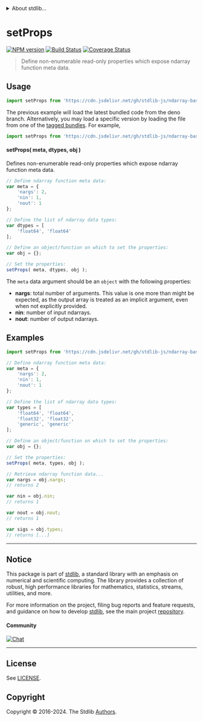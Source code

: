 <!--

@license Apache-2.0

Copyright (c) 2021 The Stdlib Authors.

Licensed under the Apache License, Version 2.0 (the "License");
you may not use this file except in compliance with the License.
You may obtain a copy of the License at

   http://www.apache.org/licenses/LICENSE-2.0

Unless required by applicable law or agreed to in writing, software
distributed under the License is distributed on an "AS IS" BASIS,
WITHOUT WARRANTIES OR CONDITIONS OF ANY KIND, either express or implied.
See the License for the specific language governing permissions and
limitations under the License.

-->


<details>
  <summary>
    About stdlib...
  </summary>
  <p>We believe in a future in which the web is a preferred environment for numerical computation. To help realize this future, we've built stdlib. stdlib is a standard library, with an emphasis on numerical and scientific computation, written in JavaScript (and C) for execution in browsers and in Node.js.</p>
  <p>The library is fully decomposable, being architected in such a way that you can swap out and mix and match APIs and functionality to cater to your exact preferences and use cases.</p>
  <p>When you use stdlib, you can be absolutely certain that you are using the most thorough, rigorous, well-written, studied, documented, tested, measured, and high-quality code out there.</p>
  <p>To join us in bringing numerical computing to the web, get started by checking us out on <a href="https://github.com/stdlib-js/stdlib">GitHub</a>, and please consider <a href="https://opencollective.com/stdlib">financially supporting stdlib</a>. We greatly appreciate your continued support!</p>
</details>

# setProps

[![NPM version][npm-image]][npm-url] [![Build Status][test-image]][test-url] [![Coverage Status][coverage-image]][coverage-url] <!-- [![dependencies][dependencies-image]][dependencies-url] -->

> Define non-enumerable read-only properties which expose ndarray function meta data.

<!-- Section to include introductory text. Make sure to keep an empty line after the intro `section` element and another before the `/section` close. -->

<section class="intro">

</section>

<!-- /.intro -->

<!-- Package usage documentation. -->



<section class="usage">

## Usage

```javascript
import setProps from 'https://cdn.jsdelivr.net/gh/stdlib-js/ndarray-base-meta-data-props@deno/mod.js';
```
The previous example will load the latest bundled code from the deno branch. Alternatively, you may load a specific version by loading the file from one of the [tagged bundles](https://github.com/stdlib-js/ndarray-base-meta-data-props/tags). For example,

```javascript
import setProps from 'https://cdn.jsdelivr.net/gh/stdlib-js/ndarray-base-meta-data-props@v0.2.0-deno/mod.js';
```

#### setProps( meta, dtypes, obj )

Defines non-enumerable read-only properties which expose ndarray function meta data.

<!-- eslint-disable array-element-newline -->

```javascript
// Define ndarray function meta data:
var meta = {
    'nargs': 2,
    'nin': 1,
    'nout': 1
};

// Define the list of ndarray data types:
var dtypes = [
    'float64', 'float64'
];

// Define an object/function on which to set the properties:
var obj = {};

// Set the properties:
setProps( meta, dtypes, obj );
```

The `meta` data argument should be an `object` with the following properties:

-   **nargs**: total number of arguments. This value is one more than might be expected, as the output array is treated as an implicit argument, even when not explicitly provided.
-   **nin**: number of input ndarrays.
-   **nout**: number of output ndarrays.

</section>

<!-- /.usage -->

<!-- Package usage notes. Make sure to keep an empty line after the `section` element and another before the `/section` close. -->

<section class="notes">

</section>

<!-- /.notes -->

<!-- Package usage examples. -->

<section class="examples">

## Examples

<!-- eslint-disable array-element-newline -->

<!-- eslint no-undef: "error" -->

```javascript
import setProps from 'https://cdn.jsdelivr.net/gh/stdlib-js/ndarray-base-meta-data-props@deno/mod.js';

// Define ndarray function meta data:
var meta = {
    'nargs': 2,
    'nin': 1,
    'nout': 1
};

// Define the list of ndarray data types:
var types = [
    'float64', 'float64',
    'float32', 'float32',
    'generic', 'generic'
];

// Define an object/function on which to set the properties:
var obj = {};

// Set the properties:
setProps( meta, types, obj );

// Retrieve ndarray function data...
var nargs = obj.nargs;
// returns 2

var nin = obj.nin;
// returns 1

var nout = obj.nout;
// returns 1

var sigs = obj.types;
// returns [...]
```

</section>

<!-- /.examples -->

<!-- Section to include cited references. If references are included, add a horizontal rule *before* the section. Make sure to keep an empty line after the `section` element and another before the `/section` close. -->

<section class="references">

</section>

<!-- /.references -->

<!-- Section for related `stdlib` packages. Do not manually edit this section, as it is automatically populated. -->

<section class="related">

</section>

<!-- /.related -->

<!-- Section for all links. Make sure to keep an empty line after the `section` element and another before the `/section` close. -->


<section class="main-repo" >

* * *

## Notice

This package is part of [stdlib][stdlib], a standard library with an emphasis on numerical and scientific computing. The library provides a collection of robust, high performance libraries for mathematics, statistics, streams, utilities, and more.

For more information on the project, filing bug reports and feature requests, and guidance on how to develop [stdlib][stdlib], see the main project [repository][stdlib].

#### Community

[![Chat][chat-image]][chat-url]

---

## License

See [LICENSE][stdlib-license].


## Copyright

Copyright &copy; 2016-2024. The Stdlib [Authors][stdlib-authors].

</section>

<!-- /.stdlib -->

<!-- Section for all links. Make sure to keep an empty line after the `section` element and another before the `/section` close. -->

<section class="links">

[npm-image]: http://img.shields.io/npm/v/@stdlib/ndarray-base-meta-data-props.svg
[npm-url]: https://npmjs.org/package/@stdlib/ndarray-base-meta-data-props

[test-image]: https://github.com/stdlib-js/ndarray-base-meta-data-props/actions/workflows/test.yml/badge.svg?branch=v0.2.0
[test-url]: https://github.com/stdlib-js/ndarray-base-meta-data-props/actions/workflows/test.yml?query=branch:v0.2.0

[coverage-image]: https://img.shields.io/codecov/c/github/stdlib-js/ndarray-base-meta-data-props/main.svg
[coverage-url]: https://codecov.io/github/stdlib-js/ndarray-base-meta-data-props?branch=main

<!--

[dependencies-image]: https://img.shields.io/david/stdlib-js/ndarray-base-meta-data-props.svg
[dependencies-url]: https://david-dm.org/stdlib-js/ndarray-base-meta-data-props/main

-->

[chat-image]: https://img.shields.io/gitter/room/stdlib-js/stdlib.svg
[chat-url]: https://app.gitter.im/#/room/#stdlib-js_stdlib:gitter.im

[stdlib]: https://github.com/stdlib-js/stdlib

[stdlib-authors]: https://github.com/stdlib-js/stdlib/graphs/contributors

[umd]: https://github.com/umdjs/umd
[es-module]: https://developer.mozilla.org/en-US/docs/Web/JavaScript/Guide/Modules

[deno-url]: https://github.com/stdlib-js/ndarray-base-meta-data-props/tree/deno
[deno-readme]: https://github.com/stdlib-js/ndarray-base-meta-data-props/blob/deno/README.md
[umd-url]: https://github.com/stdlib-js/ndarray-base-meta-data-props/tree/umd
[umd-readme]: https://github.com/stdlib-js/ndarray-base-meta-data-props/blob/umd/README.md
[esm-url]: https://github.com/stdlib-js/ndarray-base-meta-data-props/tree/esm
[esm-readme]: https://github.com/stdlib-js/ndarray-base-meta-data-props/blob/esm/README.md
[branches-url]: https://github.com/stdlib-js/ndarray-base-meta-data-props/blob/main/branches.md

[stdlib-license]: https://raw.githubusercontent.com/stdlib-js/ndarray-base-meta-data-props/main/LICENSE

</section>

<!-- /.links -->
